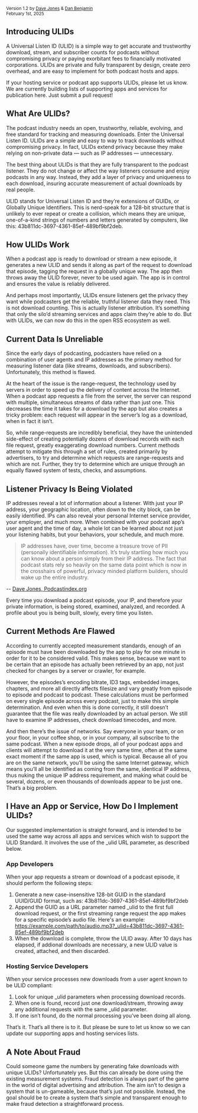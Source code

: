 <small>Version 1.2 by [Dave Jones](https://github.com/daveajones) & [Dan Benjamin](https://danbenjamin.com)</small><br>
<small>February 1st, 2025</small>

## Introducing ULIDs
A Universal Listen ID (ULID) is a simple way to get accurate and trustworthy download, stream, and subscriber counts for podcasts without compromising privacy or paying exorbitant fees to financially motivated corporations. ULIDs are private and fully transparent by design, create zero overhead, and are easy to implement for both podcast hosts and apps.

If your hosting service or podcast app supports ULIDs, please let us know. We are currently building lists of supporting apps and services for publication here.  Just submit a pull request!

## What Are ULIDs?
The podcast industry needs an open, trustworthy, reliable, evolving, and free standard for tracking and measuring downloads. Enter the Universal Listen ID. ULIDs are a simple and easy to way to track downloads without compromising privacy. In fact, ULIDs extend privacy because they make relying on non-private data — such as IP addresses — unnecessary.

The best thing about ULIDs is that they are fully transparent to the podcast listener. They do not change or affect the way listeners consume and enjoy podcasts in any way. Instead, they add a layer of privacy and uniqueness to each download, insuring accurate measurement of actual downloads by real people.

ULID stands for Universal Listen ID and they’re extensions of GUIDs, or Globally Unique Identifiers. This is nerd-speak for a 128-bit structure that is unlikely to ever repeat or create a collision, which means they are unique, one-of-a-kind strings of numbers and letters generated by computers, like this: 43b811dc-3697-4361-85ef-489bf9bf2deb.

## How ULIDs Work
When a podcast app is ready to download or stream a new episode, it generates a new ULID and sends it along as part of the request to download that episode, tagging the request in a globally unique way. The app then throws away the ULID forever, never to be used again. The app is in control and ensures the value is reliably delivered.

And perhaps most importantly, ULIDs ensure listeners get the privacy they want while podcasters get the reliable, truthful listener data they need. This is not download counting. This is actually listener attribution. It’s something that only the silo’d streaming services and apps claim they’re able to do. But with ULIDs, we can now do this in the open RSS ecosystem as well.

## Current Data Is Unreliable
Since the early days of podcasting, podcasters have relied on a combination of user agents and IP addresses as the primary method for measuring listener data (like streams, downloads, and subscribers). Unfortunately, this method is flawed.

At the heart of the issue is the range-request, the technology used by servers in order to speed up the delivery of content across the Internet. When a podcast app requests a file from the server, the server can respond with multiple, simultaneous streams of data rather than just one. This decreases the time it takes for a download by the app but also creates a tricky problem: each request will appear in the server’s log as a download, when in fact it isn’t.

So, while range-requests are incredibly beneficial, they have the unintended side-effect of creating potentially dozens of download records with each file request, greatly exaggerating download numbers. Current methods attempt to mitigate this through a set of rules, created primarily by advertisers, to try and determine which requests are range-requests and which are not. Further, they try to determine which are unique through an equally flawed system of tests, checks, and assumptions.

## Listener Privacy Is Being Violated
IP addresses reveal a lot of information about a listener. With just your IP address, your geographic location, often down to the city block, can be easily identified. IPs can also reveal your personal Internet service provider, your employer, and much more. When combined with your podcast app’s user agent and the time of day, a whole lot can be learned about not just your listening habits, but your behaviors, your schedule, and much more.

> IP addresses have, over time, become a treasure trove of PII (personally identifiable information). It’s truly startling how much you can know about
> a person simply from their IP address. The fact that podcast stats rely so heavily on the same data point which is now in the crosshairs of powerful,
> privacy minded platform builders, should wake up the entire industry.

  -- [Dave Jones, Podcastindex.org](https://blog.podcastindex.org/html/TimeToHangUptheEgosa-kFtkXVfBmdDVR1w34w3Q1x01WKSn9W.html)
  
Every time you download a podcast episode, your IP, and therefore your private information, is being stored, examined, analyzed, and recorded. A profile about you is being built, slowly, every time you listen.

## Current Methods Are Flawed
According to currently accepted measurement standards, enough of an episode must have been downloaded by the app to play for one minute in order for it to be considered valid. This makes sense, because we want to be certain that an episode has actually been retrieved by an app, not just checked for changes by a server or crawler, for example.

However, the episodes’s encoding bitrate, ID3 tags, embedded images, chapters, and more all directly affects filesize and vary greatly from episode to episode and podcast to podcast. These calculations must be performed on every single episode across every podcast, just to make this simple determination. And even when this is done correctly, it still doesn’t guarantee that the file was really downloaded by an actual person. We still have to examine IP addresses, check download timecodes, and more.

And then there’s the issue of networks. Say everyone in your team, or on your floor, in your coffee shop, or in your company, all subscribe to the same podcast. When a new episode drops, all of your podcast apps and clients will attempt to download it at the very same time, often at the same exact moment if the same app is used, which is typical. Because all of you are on the same network, you’ll be using the same Internet gateway, which means you’ll all be identified as coming from the same, identical IP address, thus nuking the unique IP address requirement, and making what could be several, dozens, or even thousands of downloads appear to be just one. That’s a big problem.

## I Have an App or Service, How Do I Implement ULIDs?
Our suggested implementation is straight forward, and is intended to be used the same way across all apps and services which wish to support the ULID Standard. It involves the use of the _ulid URL parameter, as described below.

### App Developers
When your app requests a stream or download of a podcast episode, it should perform the following steps:

1. Generate a new case-insensitive 128-bit GUID in the standard UUID/GUID format, such as: 43b811dc-3697-4361-85ef-489bf9bf2deb
2. Append the GUID as a URL parameter named _ulid to the first full download request, or the first streaming range request the app makes for a specific episode’s audio file. Here's an example:
   https://example.com/path/to/audio.mp3?_ulid=43b811dc-3697-4361-85ef-489bf9bf2deb
3. When the download is complete, throw the ULID away. After 10 days has elapsed, if addional downloads are necessary, a new ULID value is created, attached, and then discarded.

### Hosting Service Developers
When your service processes new downloads from a user agent known to be ULID compliant:

1. Look for unique _ulid parameters when processing download records.
2. When one is found, record just one download/stream, throwing away any additional requests with the same _ulid parameter.
3. If one isn’t found, do the normal processing you’ve been doing all along.

That’s it. That’s all there is to it. But please be sure to let us know so we can update our supporting apps and hosting services lists.

## A Note About Fraud
Could someone game the numbers by generating fake downloads with unique ULIDs? Unfortunately yes. But this can already be done using the existing measurement systems. Fraud detection is always part of the game in the world of digital advertising and attribution. The aim isn’t to design a system that is un-gameable, because that’s just not possible. Instead, the goal should be to create a system that’s simple and transparent enough to make fraud detection a straightforward process.
